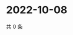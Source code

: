 # 2022-10-08

共 0 条

<!-- BEGIN WEIBO -->
<!-- 最后更新时间 Sat Oct 08 2022 17:20:07 GMT+0800 (China Standard Time) -->

<!-- END WEIBO -->
